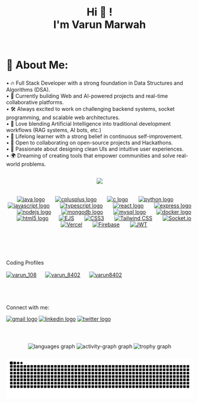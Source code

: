 <h1 align="center">Hi 👋 ! <br>I'm Varun Marwah </h1><br>

###

<h1 align="left">💫 About Me:</h1>

###

<p align="left">
    • 🔥 Full Stack Developer with a strong foundation in Data Structures and Algorithms (DSA).<br>
    • 🎯 Currently building Web and AI-powered projects and real-time collaborative platforms.<br>
    • 🛠️ Always excited to work on challenging backend systems, socket programming, and scalable web architectures.<br>
    • 🤖 Love blending Artificial Intelligence into traditional development workflows (RAG systems, AI bots, etc.)<br>
    • 🧠 Lifelong learner with a strong belief in continuous self-improvement.<br>
    • 💬 Open to collaborating on open-source projects and Hackathons.<br>
    • 🎨 Passionate about designing clean UIs and intuitive user experiences.<br>
    • 🌍 Dreaming of creating tools that empower communities and solve real-world problems.
  </p>
<h2></h2>

###

<div align="center">
  <img src="https://profile-counter.glitch.me/varun8402/count.svg?"  />
</div>

<h2></h2>

###

<div align="center">

<a href="https://www.java.com/" target="_blank"><img src="https://cdn.jsdelivr.net/gh/devicons/devicon/icons/java/java-original.svg" height="39" alt="java logo" /></a>
<img width = "20" />
<a href="https://cplusplus.com/" target="_blank"><img src="https://cdn.jsdelivr.net/gh/devicons/devicon/icons/cplusplus/cplusplus-original.svg" height="39" alt="cplusplus logo" /></a>
<img width = "20" />
<a href="https://en.wikipedia.org/wiki/C_(programming_language)" target="_blank"><img src="https://cdn.jsdelivr.net/gh/devicons/devicon/icons/c/c-original.svg" height="39" alt="c logo" /></a>
<img width = "20" />
<a href="https://www.python.org/" target="_blank"><img src="https://cdn.jsdelivr.net/gh/devicons/devicon/icons/python/python-original.svg" height="39" alt="python logo" /></a>
<img width = "20" />
<a href="https://developer.mozilla.org/en-US/docs/Web/JavaScript" target="_blank"><img src="https://cdn.jsdelivr.net/gh/devicons/devicon/icons/javascript/javascript-original.svg" height="39" alt="javascript logo" /></a>
<img width = "20" />
<a href="https://www.typescriptlang.org/" target="_blank"><img src="https://cdn.jsdelivr.net/gh/devicons/devicon/icons/typescript/typescript-original.svg" height="39" alt="typescript logo" /></a>
<img width = "20" />
<a href="https://reactjs.org/" target="_blank"><img src="https://cdn.jsdelivr.net/gh/devicons/devicon/icons/react/react-original.svg" height="39" alt="react logo" /></a>
<img width = "20" />
<a href="https://expressjs.com/" target="_blank"><img src="https://cdn.jsdelivr.net/gh/devicons/devicon/icons/express/express-original.svg" height="39" alt="express logo" /></a>
<img width = "20" />
<a href="https://nodejs.org/" target="_blank"><img src="https://cdn.jsdelivr.net/gh/devicons/devicon/icons/nodejs/nodejs-original.svg" height="39" alt="nodejs logo" /></a>
<img width = "20" />
<a href="https://www.mongodb.com/" target="_blank"><img src="https://cdn.jsdelivr.net/gh/devicons/devicon/icons/mongodb/mongodb-plain-wordmark.svg" height="39" alt="mongodb logo" /></a>
<img width = "20" />
<a href="https://www.mysql.com/" target="_blank"><img src="https://cdn.jsdelivr.net/gh/devicons/devicon/icons/mysql/mysql-original-wordmark.svg" height="39" alt="mysql logo" /></a>
<img width = "20" />
<a href="https://www.docker.com/" target="_blank"><img src="https://cdn.jsdelivr.net/gh/devicons/devicon/icons/docker/docker-original.svg" height="39" alt="docker logo" /></a>
<img width = "20" />
<a href="https://developer.mozilla.org/en-US/docs/Web/HTML" target="_blank"><img src="https://cdn.jsdelivr.net/gh/devicons/devicon/icons/html5/html5-original.svg" height="39" alt="html5 logo" /></a>
<img width = "20" />
<a href="https://ejs.co/" target="_blank"><img src="https://img.icons8.com/color/48/ejs.png" width="40" height="40" alt="EJS" /></a>
<img width = "20" />
<a href="https://developer.mozilla.org/en-US/docs/Web/CSS" target="_blank"><img src="https://cdn.jsdelivr.net/gh/devicons/devicon/icons/css3/css3-original.svg" alt="CSS3" width="40" height="40" /></a>
<img width = "20" />
<a href="https://tailwindcss.com/" target="_blank"><img src="https://www.vectorlogo.zone/logos/tailwindcss/tailwindcss-icon.svg" alt="Tailwind CSS" width="40" height="40" /></a>
<img width = "20" />
<a href="https://socket.io/" target="_blank"><img src="https://cdn.jsdelivr.net/gh/devicons/devicon/icons/socketio/socketio-original.svg" alt="Socket.io" width="40" height="40" /></a>
<img width = "20" />
<a href="https://vercel.com/" target="_blank"><img src="https://www.vectorlogo.zone/logos/vercel/vercel-icon.svg" alt="Vercel" width="40" height="40" /></a>
<img width = "20" />
<a href="https://firebase.google.com/" target="_blank"><img src="https://brandeps.com/logo-download/F/Firebase-logo-vector-02.svg" width="40" height="40" alt="Firebase" /></a>
<img width = "20" />
<a href="https://jwt.io/" target="_blank"><img src="https://jwt.io/img/pic_logo.svg" width="40" height="40" alt="JWT" /></a>
</div>
<h2></h2>
<br><br>

###

<p align="left">Coding Profiles</p>
<div align ="left">
<a href="https://www.codechef.com/users/varun_108" target="blank" ><img align="center" src="https://img.icons8.com/ios-filled/50/FFFFFF/codechef.png" alt="varun_108" height="40" width="40" /></a><img width = "20" />
<a href="https://codeforces.com/profile/varun_8402" target="blank"><img align="center" src="https://raw.githubusercontent.com/rahuldkjain/github-profile-readme-generator/master/src/images/icons/Social/codeforces.svg" alt="varun_8402" height="40" width="40" /></a><img width = "20" />
<a href="https://www.leetcode.com/varun8402" target="blank"><img align="center" src="https://raw.githubusercontent.com/rahuldkjain/github-profile-readme-generator/master/src/images/icons/Social/leet-code.svg" alt="varun8402" height="30" width="40" /></a>
</p><br><br>
</div>


###

<p align="left">Connect with me: </p>
<div align="left">
  <a href = "mailto:varunmarwah.2004@gmail.com"><img src="https://img.shields.io/static/v1?message=Gmail&logo=gmail&label=&color=D14836&logoColor=white&labelColor=&style=for-the-badge" height="35" alt="gmail logo"/></a>
 <a href = "https://www.linkedin.com/in/varun-marwah/"> <img src="https://img.shields.io/static/v1?message=LinkedIn&logo=linkedin&label=&color=0077B5&logoColor=white&labelColor=&style=for-the-badge" height="35" alt="linkedin logo"  /></a>
 <a href = "https://x.com/Varun8402"> <img src="https://img.shields.io/static/v1?message=Twitter&logo=twitter&label=&color=1DA1F2&logoColor=white&labelColor=&style=for-the-badge" height="35" alt="twitter logo"  /></a>
</div><br><br>

###

<div align="center">
  <!--<img src="https://github-readme-stats.vercel.app/api?username=varun8402&hide_title=false&hide_rank=false&show_icons=true&include_all_commits=true&count_private=true&disable_animations=false&theme=midnight-purple&locale=en&hide_border=false" height="150" alt="stats graph"  /> -->
  <img src="https://github-readme-stats.vercel.app/api/top-langs?username=varun8402&locale=en&hide_title=false&layout=compact&card_width=320&langs_count=10&theme=github_dark&hide_border=false" height="170" alt="languages graph"  />
  <img src="https://github-readme-activity-graph.vercel.app/graph?username=varun8402&theme=github-dark-dimmed" height="170" alt="activity-graph graph"  />
 <img src="https://github-profile-trophy.vercel.app?username=varun8402&theme=tokyonight&no-frame=true&no-bg=true" height="150" alt="trophy graph"  />
</div>

###

<div  align="center">
<img  src="https://raw.githubusercontent.com/varun8402/varun8402/output/snake.svg"  alt="Snake animation"/>
</div>

###

